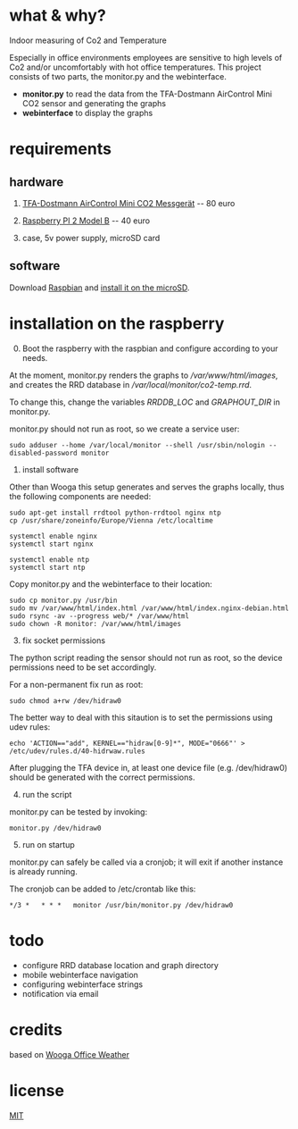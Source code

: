 # what & why?

Indoor measuring of Co2 and Temperature

Especially in office environments employees are sensitive to high levels of Co2 and/or uncomfortably with hot office temperatures.
This project consists of two parts, the monitor.py and the webinterface.

* **monitor.py** to read the data from the TFA-Dostmann AirControl Mini CO2 sensor and generating the graphs
* **webinterface** to display the graphs

# requirements

## hardware

1) [TFA-Dostmann AirControl Mini CO2 Messgerät](http://www.amazon.de/dp/B00TH3OW4Q) -- 80 euro

2) [Raspberry PI 2 Model B](http://www.amazon.de/dp/B00T2U7R7I) -- 40 euro

3) case, 5v power supply, microSD card

## software

Download [Raspbian](https://www.raspberrypi.org/downloads/) and [install it on the microSD](https://www.raspberrypi.org/documentation/installation/installing-images/README.md).

# installation on the raspberry

0) Boot the raspberry with the raspbian and configure according to your needs.

At the moment, monitor.py renders the graphs to _/var/www/html/images_, and creates the RRD database in _/var/local/monitor/co2-temp.rrd_.

To change this, change the variables *RRDDB_LOC* and *GRAPHOUT_DIR* in monitor.py.

monitor.py should not run as root, so we create a service user:

```
sudo adduser --home /var/local/monitor --shell /usr/sbin/nologin --disabled-password monitor
```

1) install software

Other than Wooga this setup generates and serves the graphs locally, thus the following components are needed:
```
sudo apt-get install rrdtool python-rrdtool nginx ntp
cp /usr/share/zoneinfo/Europe/Vienna /etc/localtime                             

systemctl enable nginx                                                                                                                                        
systemctl start nginx

systemctl enable ntp                                                            
systemctl start ntp 
```

Copy monitor.py and the webinterface to their location:

```
sudo cp monitor.py /usr/bin
sudo mv /var/www/html/index.html /var/www/html/index.nginx-debian.html
sudo rsync -av --progress web/* /var/www/html
sudo chown -R monitor: /var/www/html/images
```

3) fix socket permissions

The python script reading the sensor should not run as root, so the device permissions need to be set accordingly.

For a non-permanent fix run as root:

```
sudo chmod a+rw /dev/hidraw0
```

The better way to deal with this sitaution is to set the permissions using udev rules:

```
echo 'ACTION=="add", KERNEL=="hidraw[0-9]*", MODE="0666"' > /etc/udev/rules.d/40-hidrwaw.rules
```

After plugging the TFA device in, at least one device file (e.g. /dev/hidraw0) should be generated with the correct permissions.

4) run the script

monitor.py can be tested by invoking:
```
monitor.py /dev/hidraw0
```

5) run on startup

monitor.py can safely be called via a cronjob; it will exit if another instance is already running. 

The cronjob can be added to /etc/crontab like this:

```
*/3 *   * * *   monitor /usr/bin/monitor.py /dev/hidraw0
```

# todo

* configure RRD database location and graph directory
* mobile webinterface navigation
* configuring webinterface strings
* notification via email

# credits

based on [Wooga Office Weather](https://github.com/wooga/office_weather)

# license

[MIT](http://opensource.org/licenses/MIT)
